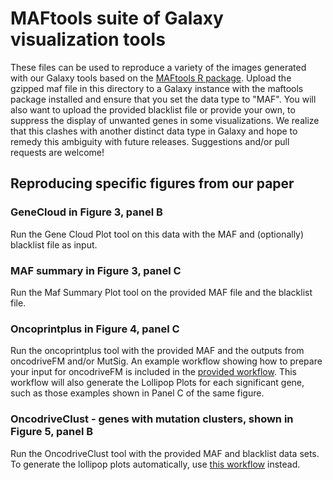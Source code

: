 # MAFtools suite of Galaxy visualization tools
These files can be used to reproduce a variety of the images generated with our Galaxy tools based on the [MAFtools R package](https://github.com/PoisonAlien/maftools). Upload the gzipped maf file in this directory to a Galaxy instance with the maftools package installed and ensure that you set the data type to "MAF". You will also want to upload the provided blacklist file or provide your own, to suppress the display of unwanted genes in some visualizations. We realize that this clashes with another distinct data type in Galaxy and hope to remedy this ambiguity with future releases. Suggestions and/or pull requests are welcome!

## Reproducing specific figures from our paper
### GeneCloud in Figure 3, panel B
Run the Gene Cloud Plot tool on this data with the MAF and (optionally) blacklist file as input. 

### MAF summary in Figure 3, panel C
Run the Maf Summary Plot tool on the provided MAF file and the blacklist file. 

### Oncoprintplus in Figure 4, panel C
Run the oncoprintplus tool with the provided MAF and the outputs from oncodriveFM and/or MutSig. An example workflow showing how to prepare your input for oncodriveFM is included in the [provided workflow](https://github.com/morinlab/tools-morinlab/tree/master/workflows#using-oncodrivefm-to-detect-significantly-mutated-genes-and-visualizations). This workflow will also generate the Lollipop Plots for each significant gene, such as those examples shown in Panel C of the same figure.

### OncodriveClust - genes with mutation clusters, shown in Figure 5, panel B
Run the OncodriveClust tool with the provided MAF and blacklist data sets. To generate the lollipop plots automatically, use [this workflow](https://github.com/morinlab/tools-morinlab/tree/master/workflows#running-oncodriveclust-and-visualizing-mutations-in-lollipop-plots) instead. 

